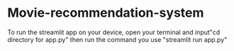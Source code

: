 # Movie-recommendation-system
To run the streamlit app on your device, open your terminal and input"cd directory for app.py"
then run the command you use "streamlit run app.py"
